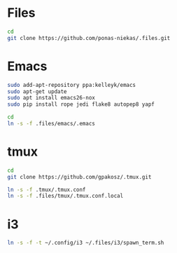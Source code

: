 # Files
```bash
cd
git clone https://github.com/ponas-niekas/.files.git
```

# Emacs
```bash
sudo add-apt-repository ppa:kelleyk/emacs
sudo apt-get update
sudo apt install emacs26-nox
sudo pip install rope jedi flake8 autopep8 yapf

cd
ln -s -f .files/emacs/.emacs
```

# tmux
```bash
cd
git clone https://github.com/gpakosz/.tmux.git

ln -s -f .tmux/.tmux.conf
ln -s -f .files/tmux/.tmux.conf.local
```

# i3
```bash
ln -s -f -t ~/.config/i3 ~/.files/i3/spawn_term.sh
```
